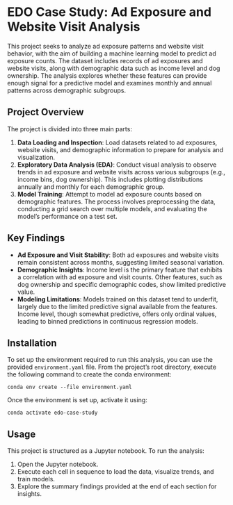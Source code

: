 # EDO Case Study: Ad Exposure and Website Visit Analysis

This project seeks to analyze ad exposure patterns and website visit behavior,
with the aim of building a machine learning model to predict ad exposure
counts. The dataset includes records of ad exposures and website visits, along
with demographic data such as income level and dog ownership. The analysis
explores whether these features can provide enough signal for a predictive
model and examines monthly and annual patterns across demographic subgroups.

## Project Overview

The project is divided into three main parts:

1. **Data Loading and Inspection**: Load datasets related to ad exposures,
   website visits, and demographic information to prepare for analysis and
   visualization.
2. **Exploratory Data Analysis (EDA)**: Conduct visual analysis to observe
   trends in ad exposure and website visits across various subgroups (e.g.,
   income bins, dog ownership). This includes plotting distributions annually
   and monthly for each demographic group.
3. **Model Training**: Attempt to model ad exposure counts based on demographic
   features. The process involves preprocessing the data, conducting a grid
   search over multiple models, and evaluating the model’s performance on a
   test set.

## Key Findings

- **Ad Exposure and Visit Stability**: Both ad exposures and website visits
  remain consistent across months, suggesting limited seasonal variation.
- **Demographic Insights**: Income level is the primary feature that exhibits
  a correlation with ad exposure and visit counts. Other features, such as dog
  ownership and specific demographic codes, show limited predictive value.
- **Modeling Limitations**: Models trained on this dataset tend to underfit,
  largely due to the limited predictive signal available from the features.
  Income level, though somewhat predictive, offers only ordinal values,
  leading to binned predictions in continuous regression models.

## Installation

To set up the environment required to run this analysis, you can use the
provided `environment.yaml` file. From the project’s root directory, execute
the following command to create the conda environment:

```shell
conda env create --file environment.yaml
```

Once the environment is set up, activate it using:

```shell
conda activate edo-case-study
```

## Usage

This project is structured as a Jupyter notebook. To run the analysis:

1. Open the Jupyter notebook.
2. Execute each cell in sequence to load the data, visualize trends, and train
   models.
3. Explore the summary findings provided at the end of each section for
   insights.
